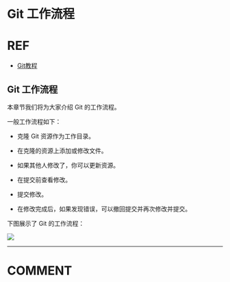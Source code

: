 # Git 工作流程

# REF
- [Git教程](https://www.w3cschool.cn/git/)




## Git 工作流程


本章节我们将为大家介绍 Git 的工作流程。

一般工作流程如下：




  * 克隆 Git 资源作为工作目录。


  * 在克隆的资源上添加或修改文件。


  * 如果其他人修改了，你可以更新资源。


  * 在提交前查看修改。


  * 提交修改。


  * 在修改完成后，如果发现错误，可以撤回提交并再次修改并提交。


下图展示了 Git 的工作流程：




![](http://106.15.37.116/wp-content/uploads/2018/05/img_5aec52db8e374.png)






















* * *





# COMMENT

